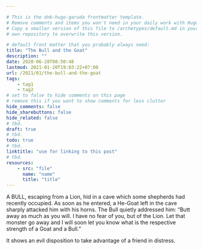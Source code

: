 ```yaml
---

# This is the dnb-hugo-garuda frontmatter template. 
# Remove comments and items you won't need in your daily work with Hugo.
# Copy a smaller version of this file to /archetypes/default.md in your
# own repository to overwrite this version.

# default front matter that you probably always need:
title: "The Bull and the Goat"
description: ""
date: 2020-06-28T08:50:48
lastmod: 2021-01-20T19:03:22+07:00
url: /2021/01/the-bull-and-the-goat
tags:
    - tag1
    - tag2
# set to false to hide comments on this page
# remove this if you want to show comments for less clutter
hide_comments: false
hide_sharebuttons: false
hide_related: false
# tbd.
draft: true
# tbd.
todo: true
# tbd.
linktitle: "use for linking to this post"
# tbd.
resources:
    - src: "file"
      name: "name"
      title: "title"
---
```

A BULL, escaping from a Lion, hid in a cave which some shepherds had recently occupied. As soon as he entered, a He-Goat left in the cave sharply attacked him with his horns. The Bull quietly addressed him: “Butt away as much as you will. I have no fear of you, but of the Lion. Let that monster go away and I will soon let you know what is the respective strength of a Goat and a Bull.”

It shows an evil disposition to take advantage of a friend in distress.


